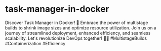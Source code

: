 # task-manager-in-docker
Discover Task Manager in Docker! 🐳 Embrace the power of multistage builds to shrink image sizes and optimize resource utilization. Join us on a journey of streamlined deployment, enhanced efficiency, and seamless scalability. Let's revolutionize DevOps together! 💼✨ #MultistageBuilds #Containerization #Efficiency
